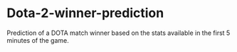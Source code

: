 # Dota-2-winner-prediction
Prediction of a DOTA match winner based on the stats available in the first 5 minutes of the game. 

